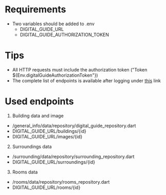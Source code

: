 # Requirements
* Two variables should be added to .env
  * DIGITAL_GUIDE_URL
  * DIGITAL_GUIDE_AUTHORIZATION_TOKEN

# Tips
* All HTTP requests must include the authorization token ("Token ${Env.digitalGuideAuthorizationToken"})
* The complete list of endpoints is available after logging under [this](https://przewodnik.pwr.edu.pl/swagger/) link

# Used endpoints
1) Building data and image
  * /general_info/data/repository/digital_guide_repository.dart
  * DIGITAL_GUIDE_URL/buildings/{id}
  * DIGITAL_GUIDE_URL/images/{id}
2) Surroundings data
  * /surrounding/data/repository/surrounding_repository.dart
  * DIGITAL_GUIDE_URL/surroundings/{id}
3) Rooms data
  * /rooms/data/repository/rooms_repository.dart
  * DIGITAL_GUIDE_URL/rooms/{id}
